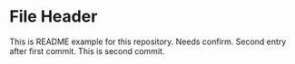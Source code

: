 # File Header

This is README example for this repository. Needs confirm.
Second entry after first commit. This is second commit.
